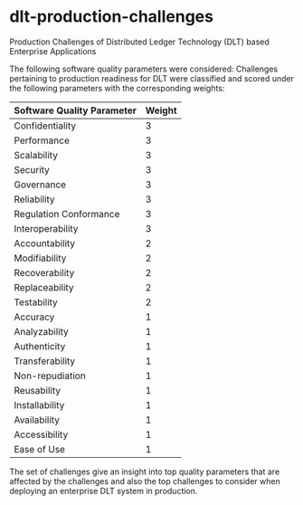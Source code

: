 # dlt-production-challenges
Production Challenges of Distributed Ledger Technology (DLT) based Enterprise Applications

The following software quality parameters were considered:
Challenges pertaining to production readiness for DLT were classified and scored under the following parameters with the corresponding weights:

| Software Quality Parameter | Weight |
|--|--|
| Confidentiality | 3 |
| Performance | 3 |
| Scalability | 3 |
| Security | 3 |
| Governance | 3 |
| Reliability | 3 |
| Regulation Conformance | 3 |
| Interoperability | 3 |
| Accountability | 2 |
| Modifiability | 2 |
| Recoverability | 2 |
| Replaceability | 2 |
| Testability | 2 |
| Accuracy | 1 |
| Analyzability | 1 |
| Authenticity | 1 |
| Transferability | 1 |
| Non-repudiation | 1 |
| Reusability | 1 |
| Installability | 1 |
| Availability | 1 |
| Accessibility | 1 |
| Ease of Use | 1 |

The set of challenges give an insight into top quality parameters that are affected by the challenges and also the top challenges to consider when deploying an enterprise DLT system in production.
